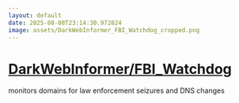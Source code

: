 ```yaml
---
layout: default
date: 2025-08-08T23:14:30.972824
image: assets/DarkWebInformer_FBI_Watchdog_cropped.png
---
```


# [DarkWebInformer/FBI_Watchdog](https://github.com/DarkWebInformer/FBI_Watchdog)

monitors domains for law enforcement seizures and DNS changes
